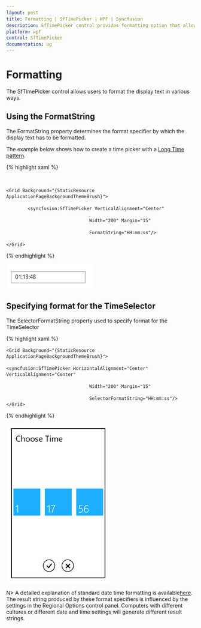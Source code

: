 ```yaml
---
layout: post
title: Formatting | SfTimePicker | WPF | Syncfusion
description: SfTimePicker control provides formatting option that allows users to format the display text in various ways.
platform: wpf
control: SfTimePicker
documentation: ug
---
```


# Formatting

The SfTimePicker control allows users to format the display text in various ways.



## Using the FormatString

The FormatString property determines the format specifier by which the display text has to be formatted.

The example below shows how to create a time picker with a [Long Time pattern](http://msdn.microsoft.com/en-us/library/system.globalization.datetimeformatinfo.longtimepattern(v=vs.71).aspx).

{% highlight xaml %}

  



	<Grid Background="{StaticResource ApplicationPageBackgroundThemeBrush}">

            <syncfusion:SfTimePicker VerticalAlignment="Center" 

                                   Width="200" Margin="15"

                                   FormatString="HH:mm:ss"/>

	</Grid>

{% endhighlight %}

![SfTimePicker format string](Features_images/Features_img1.png)

## Specifying format for the TimeSelector

The SelectorFormatString property used to specify format for the TimeSelector



{% highlight xaml %}

	<Grid Background="{StaticResource ApplicationPageBackgroundThemeBrush}">

    <syncfusion:SfTimePicker HorizontalAlignment="Center" VerticalAlignment="Center" 

                                   Width="200" Margin="15"

                                   SelectorFormatString="HH:mm:ss"/>
	</Grid>

{% endhighlight  %}


![SfTimePicker selection format string](Features_images/Features_img2.png)

N>  A detailed explanation of standard date time formatting is available[here](http://msdn.microsoft.com/en-us/library/az4se3k1(v=vs.71).aspx). The result string produced by these format specifiers is influenced by the settings in the Regional Options control panel. Computers with different cultures or different date and time settings will generate different result strings.
